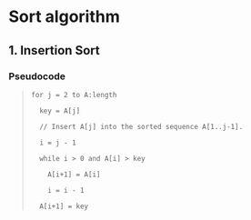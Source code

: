 # Sort algorithm

## 1. Insertion Sort

### Pseudocode

>     for j = 2 to A:length
>
>       key = A[j]
>
>       // Insert A[j] into the sorted sequence A[1..j-1].
>
>       i = j - 1
>
>       while i > 0 and A[i] > key
>
>         A[i+1] = A[i]
>
>         i = i - 1
>
>       A[i+1] = key
